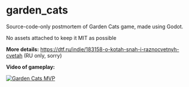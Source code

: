 # garden_cats
Source-code-only postmortem of Garden Cats game, made using Godot.

No assets attached to keep it MIT as possible

**More details:** https://dtf.ru/indie/183158-o-kotah-snah-i-raznocvetnyh-cvetah (RU only, sorry)

**Video of gameplay:**

[![Garden Cats MVP](https://img.youtube.com/vi/EsakqC53VaI/0.jpg)](https://youtu.be/EsakqC53VaI "Garden Cats MVP")

